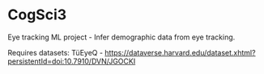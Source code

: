 # CogSci3
Eye tracking ML project - Infer demographic data from eye tracking. 

Requires datasets:
TüEyeQ - https://dataverse.harvard.edu/dataset.xhtml?persistentId=doi:10.7910/DVN/JGOCKI